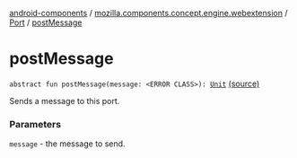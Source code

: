 [android-components](../../index.md) / [mozilla.components.concept.engine.webextension](../index.md) / [Port](index.md) / [postMessage](./post-message.md)

# postMessage

`abstract fun postMessage(message: <ERROR CLASS>): `[`Unit`](https://kotlinlang.org/api/latest/jvm/stdlib/kotlin/-unit/index.html) [(source)](https://github.com/mozilla-mobile/android-components/blob/master/components/concept/engine/src/main/java/mozilla/components/concept/engine/webextension/WebExtension.kt#L239)

Sends a message to this port.

### Parameters

`message` - the message to send.